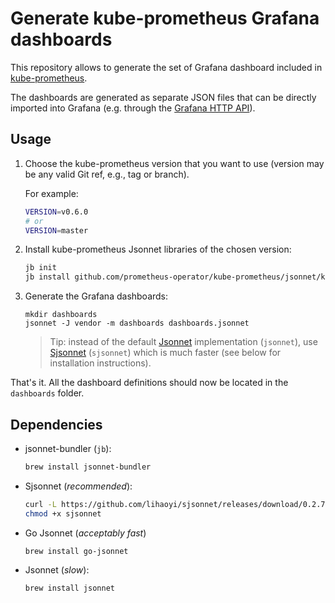 # Generate kube-prometheus Grafana dashboards

This repository allows to generate the set of Grafana dashboard included in [kube-prometheus](https://github.com/prometheus-operator/kube-prometheus). 

The dashboards are generated as separate JSON files that can be directly imported into Grafana (e.g. through the [Grafana HTTP API](https://grafana.com/docs/grafana/latest/http_api/)).

## Usage

1. Choose the kube-prometheus version that you want to use (version may be any valid Git ref, e.g., tag or branch).

    For example:
    ```bash
    VERSION=v0.6.0
    # or
    VERSION=master
    ```

2. Install kube-prometheus Jsonnet libraries of the chosen version:
    ```bash
    jb init
    jb install github.com/prometheus-operator/kube-prometheus/jsonnet/kube-prometheus@"$VERSION"
    ```

3. Generate the Grafana dashboards:
    ```
    mkdir dashboards
    jsonnet -J vendor -m dashboards dashboards.jsonnet
    ```

    > Tip: instead of the default [Jsonnet](https://github.com/google/jsonnet) implementation (`jsonnet`), use [Sjsonnet](https://github.com/databricks/sjsonnet) (`sjsonnet`) which is much faster (see below for installation instructions).

That's it. All the dashboard definitions should now be located in the `dashboards` folder.

## Dependencies

- jsonnet-bundler (`jb`):
    ```bash
    brew install jsonnet-bundler
    ```
- Sjsonnet (_recommended_):
    ```bash
    curl -L https://github.com/lihaoyi/sjsonnet/releases/download/0.2.7/sjsonnet.jar >sjsonnet
    chmod +x sjsonnet
    ```
- Go Jsonnet (_acceptably fast_)
    ```bash
    brew install go-jsonnet
    ```
- Jsonnet (_slow_):
    ```bash
    brew install jsonnet
    ```
